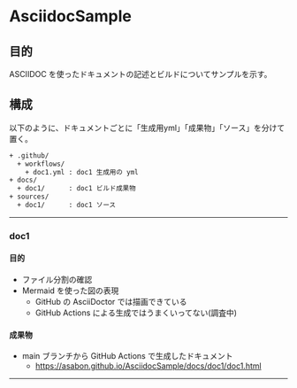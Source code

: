 # AsciidocSample

## 目的

ASCIIDOC を使ったドキュメントの記述とビルドについてサンプルを示す。

## 構成

以下のように、ドキュメントごとに「生成用yml」「成果物」「ソース」を分けて置く。

```sh
+ .github/
  + workflows/
    + doc1.yml : doc1 生成用の yml
+ docs/
  + doc1/      : doc1 ビルド成果物
+ sources/
  + doc1/      : doc1 ソース
```

---

### doc1

#### 目的

* ファイル分割の確認
* Mermaid を使った図の表現
  * GitHub の AsciiDoctor では描画できている
  * GitHub Actions による生成ではうまくいってない(調査中)

#### 成果物

* main ブランチから GitHub Actions で生成したドキュメント
  * https://asabon.github.io/AsciidocSample/docs/doc1/doc1.html

---
